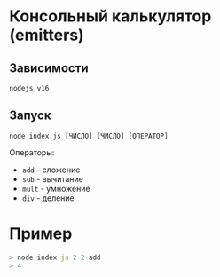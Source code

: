 # Консольный калькулятор (emitters)

## Зависимости
`nodejs v16`

## Запуск
`node index.js [ЧИСЛО] [ЧИСЛО] [ОПЕРАТОР]`

Операторы:
- `add` - сложение
- `sub` - вычитание
- `mult` - умножение
- `div` - деление

# Пример
```js
> node index.js 2 2 add
> 4
```